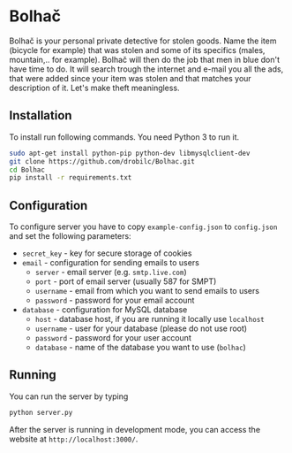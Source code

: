 # Bolhač
Bolhač is your personal private detective for stolen goods. Name the item (bicycle for example) 
that was stolen and some of its specifics (males, mountain,.. for example). Bolhač will then
do the job that men in blue don't have time to do. It will search trough the internet
and e-mail you all the ads, that were added since your item was stolen and that matches your
description of it. 
Let's make theft meaningless.

## Installation
To install run following commands. You need Python 3 to run it.
```bash
sudo apt-get install python-pip python-dev libmysqlclient-dev
git clone https://github.com/drobilc/Bolhac.git
cd Bolhac
pip install -r requirements.txt
```

## Configuration
To configure server you have to copy `example-config.json` to `config.json` and set the following parameters:
* `secret_key` - key for secure storage of cookies
* `email` - configuration for sending emails to users
  * `server` - email server (e.g. `smtp.live.com`)
  * `port` - port of email server (usually 587 for SMPT)
  * `username` - email from which you want to send emails to users
  * `password` - password for your email account
* `database` - configuration for MySQL database
  * `host` - database host, if you are running it locally use `localhost`
  * `username` - user for your database (please do not use root)
  * `password` - password for your user account
  * `database` - name of the database you want to use (`bolhac`)

## Running
You can run the server by typing
```bash
python server.py
```

After the server is running in development mode, you can access the website at `http://localhost:3000/`.